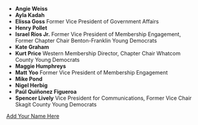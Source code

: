* **Angie Weiss** 
* **Ayla Kadah** 
* **Elissa Goss** Former Vice President of Government Affairs
* **Henry Pollet**
* **Israel Ríos Jr.** Former Vice President of Membership Engagement, Former Chapter Chair Benton-Franklin Young Democrats
* **Kate Graham** 
* **Kurt Price** Western Membership Director, Chapter Chair Whatcom County Young Democrats
* **Maggie Humphreys**
* **Matt Yoo** Former Vice President of Membership Engagement 
* **Mike Pond**
* **Nigel Herbig**
* **Paúl Quiñonez Figueroa** 
* **Spencer Lively** Vice President for Communications, Former Vice Chair Skagit County Young Democrats 

[Add Your Name Here](https://docs.google.com/forms/d/e/1FAIpQLSfCqulUTfq_eIQeYHfKAglMTbtjPh6FM4pk8TtPT1IFk9sjOg/viewform)
